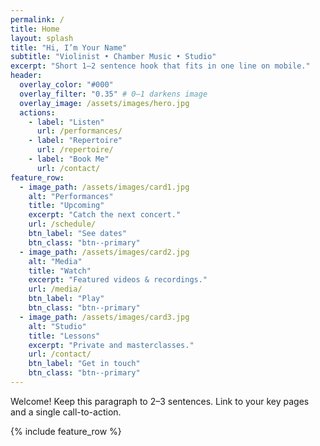 ```yaml
---
permalink: /
title: Home
layout: splash
title: "Hi, I’m Your Name"
subtitle: "Violinist • Chamber Music • Studio"
excerpt: "Short 1–2 sentence hook that fits in one line on mobile."
header:
  overlay_color: "#000"
  overlay_filter: "0.35" # 0–1 darkens image
  overlay_image: /assets/images/hero.jpg
  actions:
    - label: "Listen"
      url: /performances/
    - label: "Repertoire"
      url: /repertoire/
    - label: "Book Me"
      url: /contact/
feature_row:
  - image_path: /assets/images/card1.jpg
    alt: "Performances"
    title: "Upcoming"
    excerpt: "Catch the next concert."
    url: /schedule/
    btn_label: "See dates"
    btn_class: "btn--primary"
  - image_path: /assets/images/card2.jpg
    alt: "Media"
    title: "Watch"
    excerpt: "Featured videos & recordings."
    url: /media/
    btn_label: "Play"
    btn_class: "btn--primary"
  - image_path: /assets/images/card3.jpg
    alt: "Studio"
    title: "Lessons"
    excerpt: "Private and masterclasses."
    url: /contact/
    btn_label: "Get in touch"
    btn_class: "btn--primary"
---
```

Welcome! Keep this paragraph to 2–3 sentences. Link to your key pages and a single call-to-action.

{% include feature_row %}